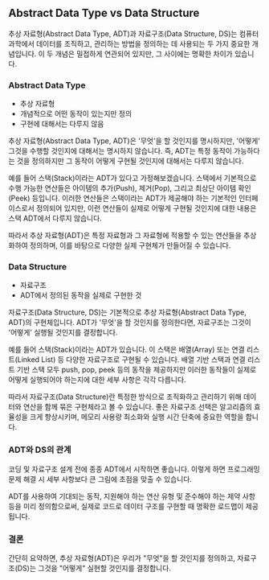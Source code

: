 ## Abstract Data Type vs Data Structure

추상 자료형(Abstract Data Type, ADT)과 자료구조(Data Structure, DS)는 컴퓨터 과학에서 데이터를 조직하고, 관리하는 방법을 정의하는 데 사용되는 두 가지 중요한 개념입니다. 이 두 개념은 밀접하게 연관되어 있지만, 그 사이에는 명확한 차이가 있습니다.

### Abstract Data Type

- 추상 자료형
- 개념적으로 어떤 동작이 있는지만 정의
- 구현에 대해서는 다루지 않음

추상 자료형(Abstract Data Type, ADT)은 '무엇'을 할 것인지를 명시하지만, '어떻게' 그것을 수행할 것인지에 대해서는 명시하지 않습니다. 즉, ADT는 특정 동작이 가능하다는 것을 정의하지만 그 동작이 어떻게 구현될 것인지에 대해서는 다루지 않습니다.

예를 들어 스택(Stack)이라는 ADT가 있다고 가정해보겠습니다. 스택에서 기본적으로 수행 가능한 연산들은 아이템의 추가(Push), 제거(Pop), 그리고 최상단 아이템 확인(Peek) 등입니다. 이러한 연산들은 스택이라는 ADT가 제공해야 하는 기본적인 인터페이스로서 정의되어 있지만, 이런 연산들이 실제로 어떻게 구현될 것인지에 대한 내용은 스택 ADT에서 다루지 않습니다.

따라서 추상 자료형(ADT)은 특정 자료형과 그 자료형에 적용할 수 있는 연산들을 추상화하여 정의하며, 이를 바탕으로 다양한 실제 구현체가 만들어질 수 있습니다.

### Data Structure

- 자료구조
- ADT에서 정의된 동작을 실제로 구현한 것

자료구조(Data Structure, DS)는 기본적으로 추상 자료형(Abstract Data Type, ADT)의 구현체입니다. ADT가 '무엇'을 할 것인지를 정의한다면, 자료구조는 그것이 '어떻게' 실행될 것인지를 결정합니다.

예를 들어 스택(Stack)이라는 ADT가 있습니다. 이 스택은 배열(Array) 또는 연결 리스트(Linked List) 등 다양한 자료구조로 구현될 수 있습니다. 배열 기반 스택과 연결 리스트 기반 스택 모두 push, pop, peek 등의 동작을 제공하지만 이러한 동작들이 실제로 어떻게 실행되어야 하는지에 대한 세부 사항은 각각 다릅니다.

따라서 자료구조(Data Structure)란 특정한 방식으로 조직화하고 관리하기 위해 데이터와 연산을 함께 묶은 구현체라고 볼 수 있습니다. 좋은 자료구조 선택은 알고리즘의 효율성을 크게 향상시키며, 메모리 사용량 최소화와 실행 시간 단축에 중요한 역할을 합니다.


### ADT와 DS의 관계

코딩 및 자료구조 설계 전에 종종 ADT에서 시작하면 좋습니다. 이렇게 하면 프로그래밍 문제 해결 시 세부 사항보다 큰 그림에 초점을 맞출 수 있습니다.

ADT를 사용하여 기대되는 동작, 지원해야 하는 연산 유형 및 준수해야 하는 제약 사항 등을 미리 정의함으로써, 실제로 코드로 데이터 구조를 구현할 때 명확한 로드맵이 제공됩니다.

### 결론

간단히 요약하면, 추상 자료형(ADT)은 우리가 "무엇"을 할 것인지를 정의하고, 자료구조(DS)는 그것을 "어떻게" 실현할 것인지를 결정합니다. 
